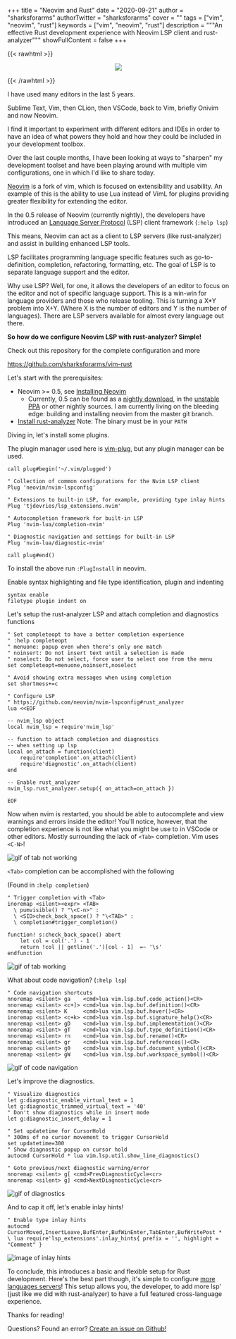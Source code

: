 +++
title = "Neovim and Rust"
date = "2020-09-21"
author = "sharksforarms"
authorTwitter = "sharksforarms"
cover = ""
tags = ["vim", "neovim", "rust"]
keywords = ["vim", "neovim", "rust"]
description = """An effective Rust development experience with Neovim LSP client
and rust-analyzer"""
showFullContent = false
+++

{{< rawhtml >}}
<p align="center">
  <img src="/neovim-rust/cover.png" />
</p>
{{< /rawhtml >}}

I have used many editors in the last 5 years.

Sublime Text, Vim, then CLion, then VSCode, back to Vim, briefly Onivim and now Neovim.

I find it important to experiment with different editors and IDEs in order to
have an idea of what powers they hold and how they could be included in your
development toolbox.

Over the last couple months, I have been looking at ways to "sharpen" my development
toolset and have been playing around with multiple vim configurations, one in which
I'd like to share today.

[Neovim](https://neovim.io/) is a fork of vim, which is focused on extensibility
and usability. An example of this is the ability to use Lua instead of VimL for
plugins providing greater flexibility for extending the editor.

In the 0.5 release of Neovim (currently nightly), the developers have introduced
an [Language Server Protocol](https://microsoft.github.io/language-server-protocol/)
(LSP) client framework (`:help lsp`)

This means, Neovim can act as a client to LSP servers (like rust-analyzer) and
assist in building enhanced LSP tools.

LSP facilitates programming language specific features such as go-to-definition,
completion, refactoring, formatting, etc. The goal of LSP is to separate
language support and the editor.

Why use LSP? Well, for one, it allows the developers of an editor to focus on the
editor and not of specific language support. This is a win-win for language providers
and those who release tooling.  This is turning a X*Y problem into X+Y.
(Where X is the number of editors and Y is the number of languages). There are LSP
servers available for almost every language out there.

**So how do we configure Neovim LSP with rust-analyzer? Simple!**

Check out this repository for the complete configuration and more


https://github.com/sharksforarms/vim-rust

Let's start with the prerequisites:
- Neovim >= 0.5, see [Installing Neovim](https://github.com/neovim/neovim/wiki/Installing-Neovim)
  - Currently, 0.5 can be found as a
  [nightly download](https://github.com/neovim/neovim/releases/nightly),
  in the [unstable PPA](https://github.com/neovim/neovim/wiki/Installing-Neovim#ubuntu)
  or other nightly sources. I am currently living on the bleeding edge: building
  and installing neovim from the master git branch.
- [Install rust-analyzer](https://rust-analyzer.github.io/manual.html#rust-analyzer-language-server-binary)
Note: The binary must be in your `PATH`

Diving in, let's install some plugins.

The plugin manager used here is [vim-plug](https://github.com/junegunn/vim-plug),
but any plugin manager can be used.

```vim
call plug#begin('~/.vim/plugged')

" Collection of common configurations for the Nvim LSP client
Plug 'neovim/nvim-lspconfig'

" Extensions to built-in LSP, for example, providing type inlay hints
Plug 'tjdevries/lsp_extensions.nvim'

" Autocompletion framework for built-in LSP
Plug 'nvim-lua/completion-nvim'

" Diagnostic navigation and settings for built-in LSP
Plug 'nvim-lua/diagnostic-nvim'

call plug#end()
```

To install the above run `:PlugInstall` in neovim.

Enable syntax highlighting and file type identification, plugin and indenting
```vim
syntax enable
filetype plugin indent on
```

Let's setup the rust-analyzer LSP and attach completion and diagnostics functions

```vim
" Set completeopt to have a better completion experience
" :help completeopt
" menuone: popup even when there's only one match
" noinsert: Do not insert text until a selection is made
" noselect: Do not select, force user to select one from the menu
set completeopt=menuone,noinsert,noselect

" Avoid showing extra messages when using completion
set shortmess+=c

" Configure LSP
" https://github.com/neovim/nvim-lspconfig#rust_analyzer
lua <<EOF

-- nvim_lsp object
local nvim_lsp = require'nvim_lsp'

-- function to attach completion and diagnostics
-- when setting up lsp
local on_attach = function(client)
    require'completion'.on_attach(client)
    require'diagnostic'.on_attach(client)
end

-- Enable rust_analyzer
nvim_lsp.rust_analyzer.setup({ on_attach=on_attach })

EOF
```

Now when nvim is restarted, you should be able to autocomplete and view warnings
and errors inside the editor! You'll notice, however, that the completion experience
is not like what you might be use to in VSCode or other editors.
Mostly surrounding the lack of `<Tab>` completion. Vim uses `<C-N>`!

![gif of tab not working](/neovim-rust/tab_complete_fail.gif "Tab Completion Fail")

`<Tab>` completion can be accomplished with the following

(Found in `:help completion`)

```vim
" Trigger completion with <Tab>
inoremap <silent><expr> <TAB>
  \ pumvisible() ? "\<C-n>" :
  \ <SID>check_back_space() ? "\<TAB>" :
  \ completion#trigger_completion()

function! s:check_back_space() abort
    let col = col('.') - 1
    return !col || getline('.')[col - 1]  =~ '\s'
endfunction
```

![gif of tab working](/neovim-rust/tab_complete_works.gif "Tab Completion Working")

What about code navigation? (`:help lsp`)

```vim
" Code navigation shortcuts
nnoremap <silent> ga    <cmd>lua vim.lsp.buf.code_action()<CR>
nnoremap <silent> <c+]> <cmd>lua vim.lsp.buf.definition()<CR>
nnoremap <silent> K     <cmd>lua vim.lsp.buf.hover()<CR>
inoremap <silent> <c+k> <cmd>lua vim.lsp.buf.signature_help()<CR>
nnoremap <silent> gD    <cmd>lua vim.lsp.buf.implementation()<CR>
nnoremap <silent> gT    <cmd>lua vim.lsp.buf.type_definition()<CR>
nnoremap <silent> rn    <cmd>lua vim.lsp.buf.rename()<CR>
nnoremap <silent> gr    <cmd>lua vim.lsp.buf.references()<CR>
nnoremap <silent> g0    <cmd>lua vim.lsp.buf.document_symbol()<CR>
nnoremap <silent> gW    <cmd>lua vim.lsp.buf.workspace_symbol()<CR>
```

![gif of code navigation](/neovim-rust/code_nav.gif "Code Navigation")

Let's improve the diagnostics.

```vim
" Visualize diagnostics
let g:diagnostic_enable_virtual_text = 1
let g:diagnostic_trimmed_virtual_text = '40'
" Don't show diagnostics while in insert mode
let g:diagnostic_insert_delay = 1

" Set updatetime for CursorHold
" 300ms of no cursor movement to trigger CursorHold
set updatetime=300
" Show diagnostic popup on cursor hold
autocmd CursorHold * lua vim.lsp.util.show_line_diagnostics()

" Goto previous/next diagnostic warning/error
nnoremap <silent> g[ <cmd>PrevDiagnosticCycle<cr>
nnoremap <silent> g] <cmd>NextDiagnosticCycle<cr>
```

![gif of diagnostics](/neovim-rust/diagnostic.gif "Diagnostics")

And to cap it off, let's enable inlay hints!

```vim
" Enable type inlay hints
autocmd CursorMoved,InsertLeave,BufEnter,BufWinEnter,TabEnter,BufWritePost *
\ lua require'lsp_extensions'.inlay_hints{ prefix = '', highlight = "Comment" }
```

![image of inlay hints](/neovim-rust/inlayhints.png "Inlay Hints")

To conclude, this introduces a basic and flexible setup for Rust development.
Here's the best part though, it's simple to configure
[more languages servers](https://github.com/neovim/nvim-lspconfig#configurations)!
This setup allows you, the developer, to add more lsp'
(just like we did with rust-analyzer) to have a full featured cross-language experience.

Thanks for reading!

Questions? Found an error? [Create an issue on Github!](https://github.com/sharksforarms/sharksforarms.github.io/issues/new)
